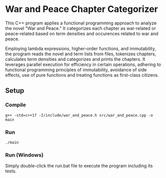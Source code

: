 # War and Peace Chapter Categorizer
This C++ program applies a functional programming approach to analyze the novel "War and Peace." It categorizes each chapter as war-related or peace-related based on term densities and occurences related to war and peace.

Employing lambda expressions, higher-order functions, and immutability, the program reads the novel and term lists from files, tokenizes chapters, calculates term densities and categorizes and prints the chapters. It leverages parallel execution for efficiency in certain operations, adhering to functional programming principles of immutability, avoidance of side effects, use of pure functions and treating functions as first-class citizens.

## Setup
### Compile
```g++ -std=c++17 -I/include/war_and_peace.h src/war_and_peace.cpp -o main```

### Run
```./main```

### Run (Windows)
Simply double-click the run.bat file to execute the program including its tests.

